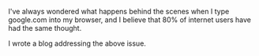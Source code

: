 I've always wondered what happens behind the scenes when I type google.com into my browser, and I believe that 80% of internet users have had the same thought. 

I wrote a blog addressing the above issue.